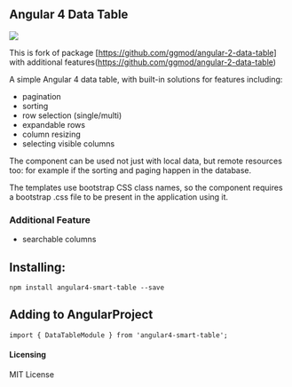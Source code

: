 ## Angular 4 Data Table
<a href="https://nodei.co/npm/angular4-smart-table/"><img src="https://nodei.co/npm/angular4-smart-table.png"></a>

This is fork of package [https://github.com/ggmod/angular-2-data-table] with additional features(https://github.com/ggmod/angular-2-data-table)

A simple Angular 4 data table, with built-in solutions for features including:

* pagination
* sorting
* row selection (single/multi)
* expandable rows
* column resizing
* selecting visible columns

The component can be used not just with local data, but remote resources too: for example if the sorting and paging happen in the database.

The templates use bootstrap CSS class names, so the component requires a bootstrap .css file to be present in the application using it.

### Additional Feature
* searchable columns

## Installing:
`npm install angular4-smart-table --save`

## Adding to AngularProject

`import { DataTableModule } from 'angular4-smart-table';`
  
#### Licensing
MIT License

